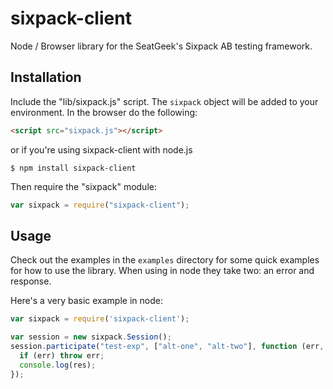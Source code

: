 # sixpack-client

Node / Browser library for the SeatGeek's Sixpack AB testing framework.

## Installation

Include the "lib/sixpack.js" script. The `sixpack` object will be added to your environment. In the browser do the following:

``` html
<script src="sixpack.js"></script>
```

or if you're using sixpack-client with node.js

	$ npm install sixpack-client

Then require the "sixpack" module:

``` javascript
var sixpack = require("sixpack-client");
```

## Usage

Check out the examples in the `examples` directory for some quick examples for how to use the library. When using in node they take two: an error and response.

Here's a very basic example in node:

```js
var sixpack = require('sixpack-client');

var session = new sixpack.Session();
session.participate("test-exp", ["alt-one", "alt-two"], function (err, res) {
  if (err) throw err;
  console.log(res);
});
```
